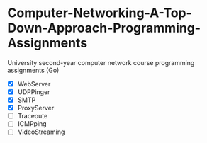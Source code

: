 # Computer-Networking-A-Top-Down-Approach-Programming-Assignments
University second-year computer network course programming assignments (Go)

- [x] WebServer
- [x] UDPPinger
- [x] SMTP
- [x] ProxyServer
- [ ] Traceoute
- [ ] ICMPping
- [ ] VideoStreaming
